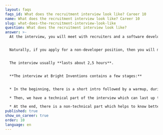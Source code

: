 ```yaml
---
layout: faqs
faqs_id: What does the recruitment interview look like? Career 10
name: What does the recruitment interview look like? Career 10
slug: what-does-the-recruitment-interview-look-like
question: What does the recruitment interview look like?
answer: >-
  At the interview, you will meet with recruiters and a software developer. 


  Naturally, if you apply for a non-developer position, then you will meet with another bright representative according to your job profession e.g. a product designer or a project manager.


  The interview usually **lasts about 2,5 hours**.


  **The interview at Bright Inventions contains a few stages:**


  * In the beginning, there is a short intro followed by a warmup, during which a candidate says a little about themselves. That part takes up to 10 minutes. 

  * Then, we have a technical part of the interview which can last up to 90 minutes. 

  * At the end, there is a non-technical part which helps to know better candidates’ experience and soft skills. It is also helpful to establish a cultural fit. Moreover, it is an opportunity to talk in English to verify foreign language knowledge.
published: true
show_on_career: true
order: 10
language: en
---
```

